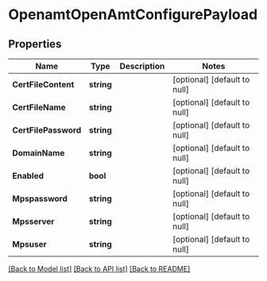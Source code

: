 # OpenamtOpenAmtConfigurePayload

## Properties
Name | Type | Description | Notes
------------ | ------------- | ------------- | -------------
**CertFileContent** | **string** |  | [optional] [default to null]
**CertFileName** | **string** |  | [optional] [default to null]
**CertFilePassword** | **string** |  | [optional] [default to null]
**DomainName** | **string** |  | [optional] [default to null]
**Enabled** | **bool** |  | [optional] [default to null]
**Mpspassword** | **string** |  | [optional] [default to null]
**Mpsserver** | **string** |  | [optional] [default to null]
**Mpsuser** | **string** |  | [optional] [default to null]

[[Back to Model list]](../README.md#documentation-for-models) [[Back to API list]](../README.md#documentation-for-api-endpoints) [[Back to README]](../README.md)


